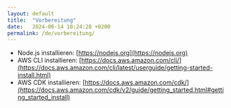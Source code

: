 ```yaml
---
layout: default
title:  "Vorbereitung"
date:   2024-06-14 10:24:28 +0200
permalink: /de/vorbereitung/
---
```


- Node.js installieren: [https://nodejs.org](https://nodejs.org)
- AWS CLI installieren: [https://docs.aws.amazon.com/cli/](https://docs.aws.amazon.com/cli/latest/userguide/getting-started-install.html)
- AWS CDK installieren: [https://docs.aws.amazon.com/cdk/](https://docs.aws.amazon.com/cdk/v2/guide/getting_started.html#getting_started_install)